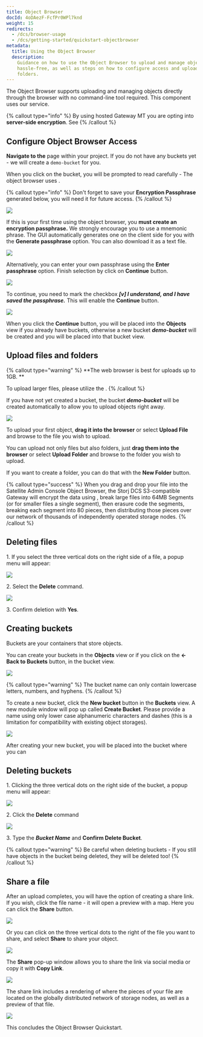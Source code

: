 ```yaml
---
title: Object Browser
docId: 4oDAezF-FcfPr0WPl7knd
weight: 15
redirects:
  - /dcs/browser-usage
  - /dcs/getting-started/quickstart-objectbrowser
metadata:
  title: Using the Object Browser
  description:
    Guidance on how to use the Object Browser to upload and manage objects
    hassle-free, as well as steps on how to configure access and upload files and
    folders.
---
```


The Object Browser supports uploading and managing objects directly through the browser with no command-line tool required. This component uses our [](docId:yYCzPT8HHcbEZZMvfoCFa) service.

{% callout type="info"  %}
By using hosted Gateway MT you are opting into **server-side encryption**. See [](docId:hf2uumViqYvS1oq8TYbeW)
{% /callout %}

## Configure Object Browser Access

**Navigate to the** [](docId:pxdnqsVDjCLZgeEXt2S6x) page within your project. If you do not have any buckets yet - we will create a `demo-bucket` for you.

When you click on the bucket, you will be prompted to read carefully - The object browser uses [](docId:hf2uumViqYvS1oq8TYbeW).

{% callout type="info"  %}
Don't forget to save your **Encryption Passphrase** generated below, you will need it for future access.
{% /callout %}

![](https://link.storjshare.io/raw/jua7rls6hkx5556qfcmhrqed2tfa/docs/images/PgEXOy3cK2ue1zGwGqxdh_qsobject01.png)

If this is your first time using the object browser, you **must create an encryption passphrase.** We strongly encourage you to use a mnemonic phrase. The GUI automatically generates one on the client side for you with the **Generate passphrase** option. You can also download it as a text file.

![](https://link.storjshare.io/raw/jua7rls6hkx5556qfcmhrqed2tfa/docs/images/SWYh6j1RWfLrc4dPlgYW2_qsobject02.png)

Alternatively, you can enter your own passphrase using the **Enter passphrase** option. Finish selection by click on **Continue** button.

![](https://link.storjshare.io/raw/jua7rls6hkx5556qfcmhrqed2tfa/docs/images/m_4pzkqRUSiGpOXmnWd60_qsobject03.png)

To continue, you need to mark the checkbox **_\[v] I understand, and I have saved the passphrase._** This will enable the **Continue** button.

![](https://link.storjshare.io/raw/jua7rls6hkx5556qfcmhrqed2tfa/docs/images/VJondlvfOjDcc04ILsAsF_qsobject04.png)

When you click the **Continue** button, you will be placed into the **Objects** view if you already have buckets, otherwise a new bucket **_demo-bucket_** will be created and you will be placed into that bucket view.

## Upload files and folders

{% callout type="warning"  %}
**The web browser is best for uploads up to 1GB. **

To upload larger files, please utilize the [](docId:TbMdOGCAXNWyPpQmH6EOq).
{% /callout %}

If you have not yet created a bucket, the bucket **_demo-bucket_** will be created automatically to allow you to upload objects right away.

![](https://link.storjshare.io/raw/jua7rls6hkx5556qfcmhrqed2tfa/docs/images/A1VBtbjhSjxV187WZEiAH_qsobject04.png)

To upload your first object, **drag it into the browser** or select **Upload File** and browse to the file you wish to upload.

You can upload not only files but also folders, just **drag them into the browser** or select **Upload Folder** and browse to the folder you wish to upload.

If you want to create a folder, you can do that with the **New Folder** button.

{% callout type="success"  %}
When you drag and drop your file into the Satellite Admin Console Object Browser, the Storj DCS S3-compatible Gateway will encrypt the data using [](docId:hf2uumViqYvS1oq8TYbeW), break large files into 64MB Segments (or for smaller files a single segment), then erasure code the segments, breaking each segment into 80 pieces, then distributing those pieces over our network of thousands of independently operated storage nodes.
{% /callout %}

## Deleting files

1\. If you select the three vertical dots on the right side of a file, a popup menu will appear:

![](https://link.storjshare.io/raw/jua7rls6hkx5556qfcmhrqed2tfa/docs/images/pEw5qFRbraYchiz0mtOv7_qsobject05.png)

2\. Select the **Delete** command.

![](https://link.storjshare.io/raw/jua7rls6hkx5556qfcmhrqed2tfa/docs/images/JRQ09me42z8yIy05hLLn0_qsobject06.png)

3\. Confirm deletion with **Yes**.

## Creating buckets

Buckets are your containers that store objects.

You can create your buckets in the **Objects** view or if you click on the **<-Back to Buckets** button, in the bucket view.

![](https://link.storjshare.io/raw/jua7rls6hkx5556qfcmhrqed2tfa/docs/images/oJ74hmgmN9h5iDemALwMk_qsobject07.png)

{% callout type="warning"  %}
The bucket name can only contain lowercase letters, numbers, and hyphens.
{% /callout %}

To create a new bucket, click the **New bucket** button in the **Buckets** view. A new module window will pop up called **Create Bucket**. Please provide a name using only lower case alphanumeric characters and dashes (this is a limitation for compatibility with existing object storages).

![](https://link.storjshare.io/raw/jua7rls6hkx5556qfcmhrqed2tfa/docs/images/Yewew2V1tdS66o93P_XIM_qsobject08.png)

After creating your new bucket, you will be placed into the bucket where you can [](docId:gh5RtIDbMkAoomljO7f8d)

## Deleting buckets

1\. Clicking the three vertical dots on the right side of the bucket, a popup menu will appear:

![](https://link.storjshare.io/raw/jua7rls6hkx5556qfcmhrqed2tfa/docs/images/5YJzM4uQlX2DkoFIuyNp1_qsobject09.png)

2\. Click the **Delete** command

![](https://link.storjshare.io/raw/jua7rls6hkx5556qfcmhrqed2tfa/docs/images/awroxWO45F35KG6mW6zys_qsobject10.png)

3\. Type the **_Bucket Name_** and **Confirm Delete Bucket**.

{% callout type="warning"  %}
Be careful when deleting buckets - If you still have objects in the bucket being deleted, they will be deleted too!
{% /callout %}

## Share a file

After an upload completes, you will have the option of creating a share link. If you wish, click the file name - it will open a preview with a map. Here you can click the **Share** button.

![](https://link.storjshare.io/raw/jua7rls6hkx5556qfcmhrqed2tfa/docs/images/vCYGlW3Gy5TJHiQHzLT_n_qsobjectshare01.png)

Or you can click on the three vertical dots to the right of the file you want to share, and select **Share** to share your object.

![](https://link.storjshare.io/raw/jua7rls6hkx5556qfcmhrqed2tfa/docs/images/AvXeXUPRK2-PFiOyCGS6Z_qsobjectshare02.png)

The **Share** pop-up window allows you to share the link via social media or copy it with **Copy Link**.

![](https://link.storjshare.io/raw/jua7rls6hkx5556qfcmhrqed2tfa/docs/images/GmA5kH_adiXmGOaw7iTAz_qsobjectshare03.png)

The share link includes a rendering of where the pieces of your file are located on the globally distributed network of storage nodes, as well as a preview of that file.

![](https://link.storjshare.io/raw/jua7rls6hkx5556qfcmhrqed2tfa/docs/images/y1Z-utzw4fEsvj6gffynu_qsobjectshare04.png)

This concludes the Object Browser Quickstart.
